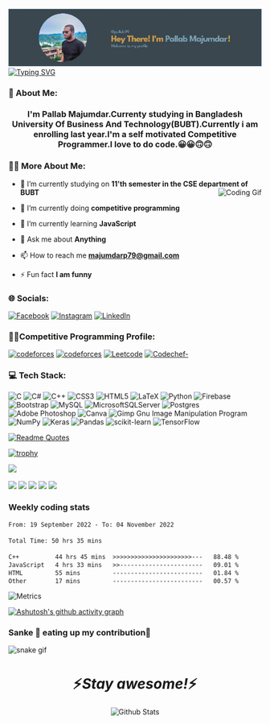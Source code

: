 ![](https://github.com/pallab99/pallab99/blob/main/image.png)
[![Typing SVG](https://readme-typing-svg.demolab.com?font=Fira+Code&pause=1000&color=F71664&center=true&vCenter=true&width=450&height=60&lines=Competitive+Programmer;Always+learning+new+things)](https://github.com/pallab99)

### 👨‍ About Me:
<h3 align="center">I'm Pallab Majumdar.Currenty studying in Bangladesh University Of Business And Technology(BUBT).Currently i am enrolling last year.I'm a self motivated Competitive Programmer.I love to do code.😀😀🙃🙃</h3>

### 🧑‍🦰 More About Me:
- 🔭 I’m currently studying on **11'th semester in the CSE department of BUBT** <img align="right" src="https://media.giphy.com/media/qgQUggAC3Pfv687qPC/giphy.gif" alt="Coding Gif">

- 🌱 I’m currently doing **competitive programming**

- 🌱 I’m currently learning **JavaScript**

- 💬 Ask me about **Anything**

- 📫 How to reach me **majumdarp79@gmail.com**

- ⚡ Fun fact **I am funny** 

### 🌐 Socials:
[![Facebook](https://img.shields.io/badge/Facebook-%231877F2.svg?logo=Facebook&logoColor=white)](https://facebook.com/pallab.majumdar.99) [![Instagram](https://img.shields.io/badge/Instagram-%23E4405F.svg?logo=Instagram&logoColor=white)](https://instagram.com/pallab.majumdar/) [![LinkedIn](https://img.shields.io/badge/LinkedIn-%230077B5.svg?logo=linkedin&logoColor=white)](https://linkedin.com/in/pallab-majumdar-a4a91714a/)  

### 🧑‍💻Competitive Programming Profile:
[![codeforces](https://img.shields.io/badge/codeforces-1c97d3?logo=codeforces&logoColor=white)](https://codeforces.com/profile/_pallab_99) [![codeforces](https://img.shields.io/badge/Uva%20Online%20Judge-c31756?logo=uvaonlinejudge&logoColor=white)](https://onlinejudge.org/index.php?option=com_onlinejudge&Itemid=15)  [![Leetcode](https://img.shields.io/badge/Leetcode-ff8a00?logo=leetcode&logoColor=white)](https://leetcode.com/pallab1999/) [![Codechef-](https://img.shields.io/badge/Codechef-be6530?logo=codechef&logoColor=white)](https://www.codechef.com/users/pallab99) 


### 💻 Tech Stack:
![C](https://img.shields.io/badge/c-%2300599C.svg?style=for-the-badge&logo=c&logoColor=white) ![C#](https://img.shields.io/badge/c%23-%23239120.svg?style=for-the-badge&logo=c-sharp&logoColor=white) ![C++](https://img.shields.io/badge/c++-%2300599C.svg?style=for-the-badge&logo=c%2B%2B&logoColor=white) ![CSS3](https://img.shields.io/badge/css3-%231572B6.svg?style=for-the-badge&logo=css3&logoColor=white) ![HTML5](https://img.shields.io/badge/html5-%23E34F26.svg?style=for-the-badge&logo=html5&logoColor=white) ![LaTeX](https://img.shields.io/badge/latex-%23008080.svg?style=for-the-badge&logo=latex&logoColor=white) ![Python](https://img.shields.io/badge/python-3670A0?style=for-the-badge&logo=python&logoColor=ffdd54) ![Firebase](https://img.shields.io/badge/firebase-%23039BE5.svg?style=for-the-badge&logo=firebase) ![Bootstrap](https://img.shields.io/badge/bootstrap-%23563D7C.svg?style=for-the-badge&logo=bootstrap&logoColor=white) ![MySQL](https://img.shields.io/badge/mysql-%2300f.svg?style=for-the-badge&logo=mysql&logoColor=white) ![MicrosoftSQLServer](https://img.shields.io/badge/Microsoft%20SQL%20Sever-CC2927?style=for-the-badge&logo=microsoft%20sql%20server&logoColor=white) ![Postgres](https://img.shields.io/badge/postgres-%23316192.svg?style=for-the-badge&logo=postgresql&logoColor=white) ![Adobe Photoshop](https://img.shields.io/badge/adobephotoshop-%2331A8FF.svg?style=for-the-badge&logo=adobephotoshop&logoColor=white) ![Canva](https://img.shields.io/badge/Canva-%2300C4CC.svg?style=for-the-badge&logo=Canva&logoColor=white) ![Gimp Gnu Image Manipulation Program](https://img.shields.io/badge/Gimp-657D8B?style=for-the-badge&logo=gimp&logoColor=FFFFFF) ![NumPy](https://img.shields.io/badge/numpy-%23013243.svg?style=for-the-badge&logo=numpy&logoColor=white) ![Keras](https://img.shields.io/badge/Keras-%23D00000.svg?style=for-the-badge&logo=Keras&logoColor=white) ![Pandas](https://img.shields.io/badge/pandas-%23150458.svg?style=for-the-badge&logo=pandas&logoColor=white) ![scikit-learn](https://img.shields.io/badge/scikit--learn-%23F7931E.svg?style=for-the-badge&logo=scikit-learn&logoColor=white) ![TensorFlow](https://img.shields.io/badge/TensorFlow-%23FF6F00.svg?style=for-the-badge&logo=TensorFlow&logoColor=white)


[![Readme Quotes](https://quotes-github-readme.vercel.app/api?type=horizontal&theme=dark)](https://github.com/piyushsuthar/github-readme-quotes)

[![trophy](https://github-profile-trophy.vercel.app/?username=pallab99&theme=dark_lover&no-bg=true&no-frame=true&layout=compact)](https://github.com/ryo-ma/github-profile-trophy)

![](https://komarev.com/ghpvc/?username=pallab99&label=PROFILE+VIEWS&color=blueviolet&style=plastic)

![](http://github-profile-summary-cards.vercel.app/api/cards/profile-details?username=pallab99&theme=2077)
![](http://github-profile-summary-cards.vercel.app/api/cards/repos-per-language?username=pallab99&theme=2077)
![](http://github-profile-summary-cards.vercel.app/api/cards/most-commit-language?username=pallab99&theme=2077)
![](http://github-profile-summary-cards.vercel.app/api/cards/stats?username=pallab99&theme=2077)
![](http://github-profile-summary-cards.vercel.app/api/cards/productive-time?username=pallab99&theme=2077&utcOffset=8)


### Weekly coding stats
<!--START_SECTION:waka-->

```text
From: 19 September 2022 - To: 04 November 2022

Total Time: 50 hrs 35 mins

C++          44 hrs 45 mins  >>>>>>>>>>>>>>>>>>>>>>---   88.48 %
JavaScript   4 hrs 33 mins   >>-----------------------   09.01 %
HTML         55 mins         -------------------------   01.84 %
Other        17 mins         -------------------------   00.57 %
```

<!--END_SECTION:waka-->

![Metrics](https://metrics.lecoq.io/pallab99?template=classic&base.indepth=true&isocalendar=1&languages=1&achievements=1&base=header%2C%20activity%2C%20community%2C%20repositories%2C%20metadata&base.indepth=true&base.hireable=false&base.skip=false&isocalendar=false&isocalendar.duration=half-year&languages=false&languages.limit=8&languages.threshold=0%25&languages.other=false&languages.colors=github&languages.sections=most-used&languages.indepth=false&languages.analysis.timeout=15&languages.categories=markup%2C%20programming&languages.recent.categories=markup%2C%20programming&languages.recent.load=300&languages.recent.days=14&achievements=false&achievements.threshold=C&achievements.secrets=true&achievements.display=compact&achievements.limit=0&config.timezone=Asia%2FDhaka)

[![Ashutosh's github activity graph](https://activity-graph.herokuapp.com/graph?username=pallab99&theme=rogue&layout=compact)](https://github.com/ashutosh00710/github-readme-activity-graph)
### Sanke 🐍 eating up my contribution🙂
![snake gif](https://github.com/pallab99/pallab99/blob/output/github-contribution-grid-snake.gif)

<h1 align='center'>⚡️<i>Stay awesome!</i>⚡️</h1>

<p align="center">
        <img src="https://raw.githubusercontent.com/mayhemantt/mayhemantt/Update/svg/Bottom.svg" alt="Github Stats" />
</p>
